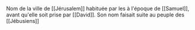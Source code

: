 Nom de la ville de [[Jérusalem]] habituée par les  à l'époque de [[Samuel]], avant qu'elle soit prise par [[David]].
Son nom faisait suite au peuple des [[Jébusiens]]